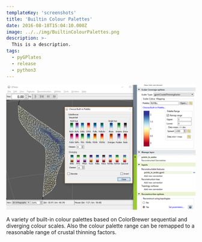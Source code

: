```yaml
---
templateKey: 'screenshots'
title: 'Builtin Colour Palettes'
date: 2016-08-18T15:04:10.000Z
image: ../../img/BuiltinColourPalettes.png
description: >-
  This is a description. 
tags:
  - pyGPlates
  - release
  - python3
---
```

![Builtin Colour Palettes](../../img/BuiltinColourPalettes.png)

A variety of built-in colour palettes based on ColorBrewer sequential and diverging colour scales. Also the colour palette range can be remapped to a reasonable range of crustal thinning factors.
